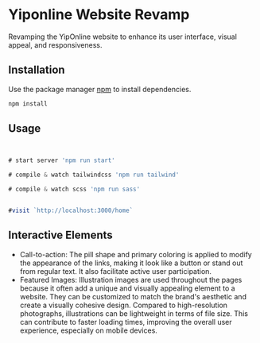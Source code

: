 # Yiponline Website Revamp

Revamping the YipOnline website to enhance its user interface, visual appeal, and responsiveness.

## Installation

Use the package manager [npm](https://www.npmjs.com/) to install dependencies.

```bash
npm install
```

## Usage

```javascript


# start server 'npm run start'

# compile & watch tailwindcss 'npm run tailwind'

# compile & watch scss 'npm run sass'


#visit `http://localhost:3000/home`
```

## Interactive Elements

- Call-to-action: The pill shape and primary coloring is applied to modify the appearance of the links, making it look like a button or stand out from regular text. It also facilitate active user participation.
- Featured Images: Illustration images are used throughout the pages because it often add a unique and visually appealing element to a website. They can be customized to match the brand's aesthetic and create a visually cohesive design.
  Compared to high-resolution photographs, illustrations can be lightweight in terms of file size. This can contribute to faster loading times, improving the overall user experience, especially on mobile devices.

